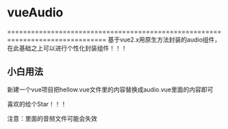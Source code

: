 # vueAudio
===============================================================================
基于vue2.x用原生方法封装的audio组件，在此基础之上可以进行个性化封装组件！！！  

## 小白用法  

新建一个vue项目把hellow.vue文件里的内容替换成audio.vue里面的内容即可  

喜欢的给个Star！！！  

注意：里面的音频文件可能会失效

